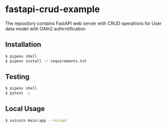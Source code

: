 # fastapi-crud-example
The repository contains FastAPI web server with CRUD operations for User data model with OAth2 authrntification

## Installation
```bash
$ pipenv shell
$ pipenv install -r requirements.txt
```

## Testing
```bash
$ pipenv shell
$ pytest -s
```


## Local Usage
```bash
$ uvicorn main:app --reload
```

